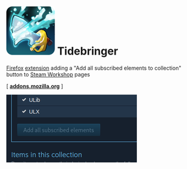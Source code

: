 # ![](/extension/tidebringer.png) Tidebringer

[Firefox](https://www.mozilla.org/en-US/firefox/new/) [extension](https://addons.mozilla.org/en-US/firefox/) adding a "Add all subscribed elements to collection" button to [Steam Workshop](https://steamcommunity.com/workshop/) pages 

\[ [**addons.mozilla.org**](https://addons.mozilla.org/en-US/firefox/addon/tidebringer/) \]

![](media/screenshot-1.png)